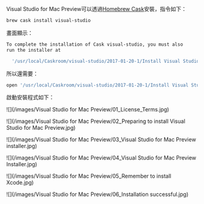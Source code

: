 Visual Studio for Mac Preview可以透過[Homebrew Cask](https://caskroom.github.io)安裝，指令如下：

```bash
brew cask install visual-studio
```

畫面顯示：

```bash
To complete the installation of Cask visual-studio, you must also
run the installer at

  '/usr/local/Caskroom/visual-studio/2017-01-20-1/Install Visual Studio for Mac Preview.app'
```

所以還需要：

```bash
open '/usr/local/Caskroom/visual-studio/2017-01-20-1/Install Visual Studio for Mac Preview.app'
```

啟動安裝程式如下：

![](/images/Visual Studio for Mac Preview/01_License_Terms.jpg)

![](/images/Visual Studio for Mac Preview/02_Preparing to install Visual Studio for Mac Preview.jpg)



![](/images/Visual Studio for Mac Preview/03_Visual Studio for Mac Preview installer.jpg)



![](/images/Visual Studio for Mac Preview/04_Visual Studio for Mac Preview Installer.jpg)



![](/images/Visual Studio for Mac Preview/05_Remember to install Xcode.jpg)



![](/images/Visual Studio for Mac Preview/06_Installation successful.jpg)

